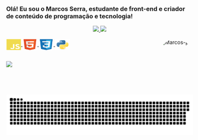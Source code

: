 <!--
**MarcosSerra1/MarcosSerra1** is a ✨ _special_ ✨ repository because its `README.md` (this file) appears on your GitHub profile.

Here are some ideas to get you started:

- 🔭 I’m currently working on personal project
- 🌱 I’m currently learning front-end and Python
-->
### Olá! Eu sou o Marcos Serra, estudante de front-end e criador de conteúdo de programação e tecnologia! 

<div align="center">
  <a href="https://github.com/MarcosSerra1">
  <img height="180em" src="https://github-readme-stats.vercel.app/api?username=MarcosSerra1&show_icons=true&theme=dark&include_all_commits=true&count_private=true"/>
  <img height="180em" src="https://github-readme-stats.vercel.app/api/top-langs/?username=MarcosSerra1&layout=compact&langs_count=7&theme=dark"/>
</div>
  
<div style="display: inline_block"><br>
  <img align="center" alt="Marcos-Js" height="30" width="40" src="https://raw.githubusercontent.com/devicons/devicon/master/icons/javascript/javascript-plain.svg">
  <img align="center" alt="Marcos-HTML" height="30" width="40" src="https://raw.githubusercontent.com/devicons/devicon/master/icons/html5/html5-original.svg">
  <img align="center" alt="Marcos-CSS" height="30" width="40" src="https://raw.githubusercontent.com/devicons/devicon/master/icons/css3/css3-original.svg">
  <img align="center" alt="Marcos-Python" height="30" width="40" src="https://raw.githubusercontent.com/devicons/devicon/master/icons/python/python-original.svg">
  <img align="right" alt="Marcos-pic" height="150" style="border-radius:50px;" src="https://scontent.fthe2-1.fna.fbcdn.net/v/t1.6435-9/251978503_4258574294253341_3410139839434680076_n.jpg?_nc_cat=111&ccb=1-5&_nc_sid=730e14&_nc_eui2=AeEaYbIqfKj7F5kJYSye3QJqK_1OWLRFIv0r_U5YtEUi_WD4qV9ea8HBHL_DM4bAZG8eXPY7IKfqhTnuCtUe3O5w&_nc_ohc=JCnBK2K-MLEAX-_ed6o&_nc_ht=scontent.fthe2-1.fna&oh=00706f6166c781f6b7d4f368d3b85bf1&oe=61AB7070">
</div>
  
  ##
 
<div> 
  <a href="https://www.instagram.com/apollo.11.0" target="_blank"><img src="https://img.shields.io/badge/-Instagram-%23E4405F?style=for-the-badge&logo=instagram&logoColor=white" target="_blank"></a> 
  <!--<a href="https://www.instagram.com/apollo.11.0" target="_blank"><img src="https://img.shields.io/badge/LinkedIn-0077B5?style=for-the-badge&logo=linkedin&logoColor=white" target="_blank"></a>--> 
  
  ![Snake animation](https://github.com/MarcosSerra1/MarcosSerra1/blob/output/github-contribution-grid-snake.svg)
  
</div>
   
